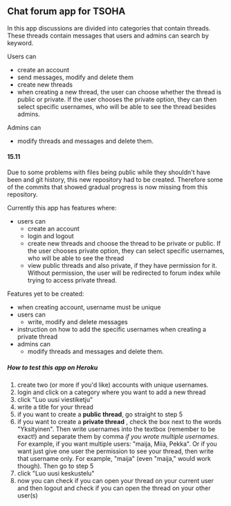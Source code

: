 
## Chat forum app for TSOHA

In this app discussions are divided into categories that contain threads. These threads contain messages that users and admins can search by keyword.  

Users can 
-  create an account
-  send messages, modify and delete them
-  create new threads
  - when creating a new thread, the user can choose whether the thread is public or private. If the user chooses the private option, they can then select specific usernames, who will be able to see the thread besides admins. 

Admins can 
- modify threads and messages and delete them.


#### 15.11 
Due to some problems with files being public while they shouldn't have been and git history, this new repository had to be created. Therefore some of the commits that showed gradual progress is now missing from this repository.

Currently this app has features where:
- users can
  - create an account
  - login and logout
  - create new threads and choose the thread to be private or public. If the user chooses private option, they can select specific usernames, who will be able to see the thread
  - view public threads and also private, if they have permission for it. Without permission, the user will be redirected to forum index while trying to access private thread.
  
Features yet to be created:
- when creating account, username must be unique
- users can 
  - write, modify and delete messages
- instruction on how to add the specific usernames when creating a private thread
- admins can 
  - modify threads and messages and delete them.
  
##### How to test this app on Heroku
1. create two (or more if you'd like) accounts with unique usernames.
2. login and click on a category where you want to add a new thread
3. click "Luo uusi viestiketju"
4. write a title for your thread
  1. if you want to create a **public thread**, go straight to step 5
  2. if you want to create a **private thread** , check the box next to the words "Yksityinen". Then write usernames into the textbox (remember to be exact!) and separate them by comma *if you wrote multiple usernames*. For example, if you want multiple users: "maija, Miia, Pekka". Or if you want just give one user the permission to see your thread, then write that username only. For example, "maija" (even "maija," would work though). Then go to step 5
5. click "Luo uusi keskustelu"
6. now you can check if you can open your thread on your current user and then logout and check if you can open the thread on your other user(s)
